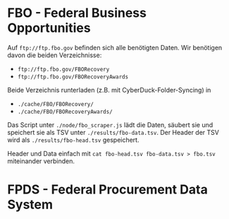 # FBO - Federal Business Opportunities

Auf `ftp://ftp.fbo.gov` befinden sich alle benötigten Daten. Wir benötigen davon die beiden Verzeichnisse:

- `ftp://ftp.fbo.gov/FBORecovery`
- `ftp://ftp.fbo.gov/FBORecoveryAwards`

Beide Verzeichnis runterladen (z.B. mit CyberDuck-Folder-Syncing) in

- `./cache/FBO/FBORecovery/`
- `./cache/FBO/FBORecoveryAwards/`

Das Script unter `./node/fbo_scraper.js` lädt die Daten, säubert sie und speichert sie als TSV unter `./results/fbo-data.tsv`. Der Header der TSV wird als `./results/fbo-head.tsv` gespeichert.

Header und Data einfach mit `cat fbo-head.tsv fbo-data.tsv > fbo.tsv` miteinander verbinden.

# FPDS - Federal Procurement Data System

